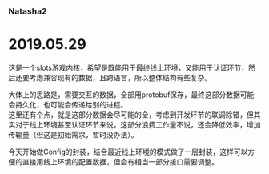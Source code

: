 ### Natasha2

# 2019.05.29

这是一个slots游戏内核，希望是既能用于最终线上环境，又能用于认证环节，然后还要考虑兼容现有的数据，且跨语言，所以整体结构有些复杂。  

大体上的思路是，需要交互的数据，全部用protobuf保存，最终这部分数据可能会持久化，也可能会传递给别的进程。  
这里还有个点，就是这部分数据会尽可能的全，考虑到开发环节的联调除错，但其实对于线上环境甚至认证环节来说，这部分浪费工作量不说，还会降低效率，增加传输量（但这是初始需求，暂时没办法）。

今天开始做Config的封装，结合最近线上环境的模式做了一层封装，这样可以方便的直接用线上环境的配置数据，但会有相当一部分接口需要调整。